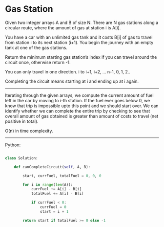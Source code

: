 # Gas Station

Given two integer arrays A and B of size N.
There are N gas stations along a circular route, where the amount of gas at
station i is A[i].

You have a car with an unlimited gas tank and it costs B[i] of gas to travel
from station i
to its next station (i+1). You begin the journey with an empty tank at one of
the gas stations.

Return the minimum starting gas station’s index if you can travel around the
circuit once, otherwise return -1.

You can only travel in one direction. i to i+1, i+2, … n-1, 0, 1, 2..

Completing the circuit means starting at i and ending up at i again.

---

Iterating through the given arrays, we compute the current amount of fuel left
in the car by moving to i-th station. If the fuel ever goes below 0, we know
that trip is impossible upto this point and we should start over. We can
identify whether we can complete the entire trip by checking to see that
overall amount of gas obtained is greater than amount of costs to travel (net
positive in total).

O(n) in time complexity.

---

Python:

```python

class Solution:

    def canCompleteCircuit(self, A, B):

        start, currFuel, totalFuel = 0, 0, 0

        for i in range(len(A)):
            currFuel += A[i] - B[i]
            totalFuel += A[i] - B[i]

            if currFuel < 0:
                currFuel = 0
                start = i + 1

        return start if totalFuel >= 0 else -1

```


